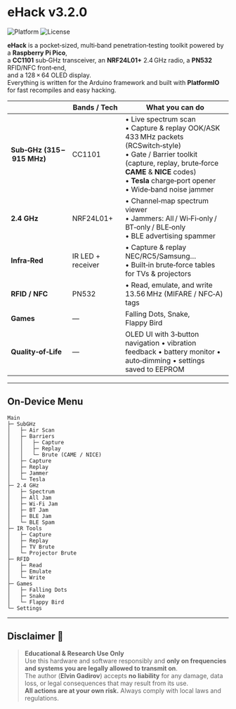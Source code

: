 # eHack v3.2.0

![Platform](https://img.shields.io/badge/platform-Raspberry%20Pi%20Pico-blue?logo=raspberry-pi)
![License](https://img.shields.io/badge/license-MIT-green)

**eHack** is a pocket‑sized, multi‑band penetration‑testing toolkit powered by a **Raspberry Pi Pico**,  
a **CC1101** sub‑GHz transceiver, an **NRF24L01+** 2.4 GHz radio, a **PN532** RFID/NFC front‑end,  
and a 128 × 64 OLED display.  
Everything is written for the Arduino framework and built with **PlatformIO** for fast recompiles and easy hacking.

| &nbsp; | Bands&nbsp;/&nbsp;Tech | What you can do |
|---|---|---|
| **Sub‑GHz (315 – 915 MHz)** | CC1101 | • Live spectrum scan<br>• Capture & replay OOK/ASK 433 MHz packets (RCSwitch‑style)<br>• Gate / Barrier toolkit (capture, replay, brute‑force **CAME** & **NICE** codes)<br>• **Tesla** charge‑port opener<br>• Wide‑band noise jammer |
| **2.4 GHz** | NRF24L01+ | • Channel‑map spectrum viewer<br>• Jammers: All / Wi‑Fi‑only / BT‑only / BLE‑only<br>• BLE advertising spammer |
| **Infra‑Red** | IR LED + receiver | • Capture & replay NEC/RC5/Samsung…<br>• Built‑in brute‑force tables for TVs & projectors |
| **RFID / NFC** | PN532 | • Read, emulate, and write 13.56 MHz (MIFARE / NFC‑A) tags |
| **Games** | — | Falling Dots, Snake, Flappy Bird |
| **Quality‑of‑Life** | — | OLED UI with 3‑button navigation • vibration feedback • battery monitor • auto‑dimming • settings saved to EEPROM |

---

## On‑Device Menu

```text
Main
├─ SubGHz
│   ├─ Air Scan
│   ├─ Barriers
│   │   ├─ Capture
│   │   ├─ Replay
│   │   └─ Brute (CAME / NICE)
│   ├─ Capture
│   ├─ Replay
│   ├─ Jammer
│   └─ Tesla
├─ 2.4 GHz
│   ├─ Spectrum
│   ├─ All Jam
│   ├─ Wi‑Fi Jam
│   ├─ BT Jam
│   ├─ BLE Jam
│   └─ BLE Spam
├─ IR Tools
│   ├─ Capture
│   ├─ Replay
│   ├─ TV Brute
│   └─ Projector Brute
├─ RFID
│   ├─ Read
│   ├─ Emulate
│   └─ Write
├─ Games
│   ├─ Falling Dots
│   ├─ Snake
│   └─ Flappy Bird
└─ Settings
```
---

## Disclaimer 🚨

> **Educational & Research Use Only**  
> Use this hardware and software responsibly and **only on frequencies and systems you are legally allowed to transmit on**.  
> The author (**Elvin Gadirov**) accepts **no liability** for any damage, data loss, or legal consequences that may result from its use.  
> **All actions are at your own risk.** Always comply with local laws and regulations.

